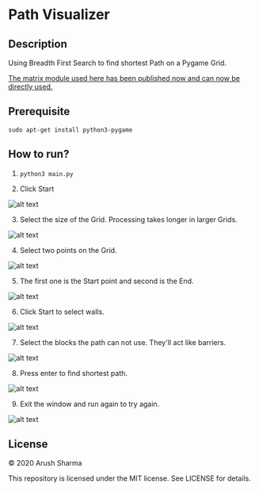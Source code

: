 # Path Visualizer

## Description
Using Breadth First Search to find shortest Path on a Pygame Grid.

[The matrix module used here has been published now and can now be directly used.](https://github.com/rushmash91/matrix_path)


## Prerequisite
```sudo apt-get install python3-pygame```

## How to run?
1. ```python3 main.py```

2. Click Start

![alt text](https://github.com/rushmash91/path_visualizer/blob/master/img/IMG_20201111_105925_041__01.jpg "")

3. Select the size of the Grid. Processing takes longer in larger Grids.

![alt text](https://github.com/rushmash91/path_visualizer/blob/master/img/IMG_20201111_105943_294__01.jpg "")

4. Select two points on the Grid. 

![alt text](https://github.com/rushmash91/path_visualizer/blob/master/img/IMG_20201111_105941_650__01.jpg "")

5. The first one is the Start point and second is the End.

![alt text](https://github.com/rushmash91/path_visualizer/blob/master/img/IMG_20201111_105939_580__01__01.jpg "")


6. Click Start to select walls.

![alt text](https://github.com/rushmash91/path_visualizer/blob/master/img/IMG_20201111_105937_007__01.jpg "")

7. Select the blocks the path can not use. They'll act like barriers.

![alt text](https://github.com/rushmash91/path_visualizer/blob/master/img/IMG_20201111_105934_202__01.jpg "")

8. Press enter to find shortest path.

![alt text](https://github.com/rushmash91/path_visualizer/blob/master/img/IMG_20201111_105931_105__01.jpg "")

9. Exit the window and run again to try again.

![alt text](https://github.com/rushmash91/path_visualizer/blob/master/img/IMG_20201111_105928_588__01.jpg "")



## License
© 2020 Arush Sharma

This repository is licensed under the MIT license. See LICENSE for details.

